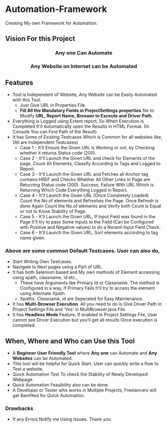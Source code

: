 # Automation-Framework
Creating My own Framework for Automation.

## Vision For this Project

<h3 align='center'>
  Any one Can Automate
</h3>

<h3 align='center'>
  Any Website on Internet can be Automated
</h3>

## Features 

- Tool is Independent of Website, Any Website can be Easily Automated with this Tool.
  - Just Give URL in Properties File. 
  - **Fill All the Mandatory Fields in ProjectSettings.properties** file to Modify **URL, Report Name, Broswer to Exceute and Driver Path**.
- Everything is Logged using Extent report, So When Execution is Completed It'll Automatically open the Results in HTML Format. (In Console You can Find Path of the Result)
- It has Some of Existing Testcases Which is Common for all websites like, (All are Independent Testcases)
  - Case 1 - It'll Ensure the Given URL is Working or not, by Checking whether it returns Status code (200).
  - Case 2 - It'll Launch the Given URL and check for Elements of the page, Count All Elements, Classify According to Tags and Logged to Report.
  - Case 3 - It'll Launch the Given URL and Fetches all Anchor tag contains HREF and Checks Whether All Other Links In Page are Returning Status code (200). Success, Failure With URL Which is Returning Which Code Everything Logged in Report.
  - Case 4 - It'll Launch the Given URL (Once Completely Loaded) Count the No.of elements and Refreshes the Page. Once Refresh is done Again Count the No.of elements and Verify both Count is Equal or not to Know Stability of Page.
  - Case 5 - It'll Launch the Given URL, If Input Field was found in the Page It'll try to pass Some inputs to the Field (Can be Configured with Positive and Negative values) to do a Noraml Input Field Check.
  - Case 6 - It'll Launch the Given URL, Sort elements according to tag name given.

### Above are some common Default Testcases. User can also do,

- Start Writing Own Testcases. 
- Navigate to Next pages using a Part of URL. 
- It has both Selenium based and My own methods of Element accessing using xpath, classname, id etc.,
  - These have Arguments like Primary Id or Classname. The method is Configured in a way, If Primary Fails It'll try to access the element using Alternate Xpath.
  - Xpaths, Classname, id are Seperated for Easy Maintenance.
- It has **Multi-Browser Execution**. All you need to do is Give Driver Path in Project Settings File and 'Yes' in MultiBrowser.java File.
- It has **Headless Mode** Feature, If enabled in Project Settings File, User cannot see Driver Execution but you'll get all results Once execution is completed. 

## When, Where and Who can Use this Tool

- A **Beginner User Friendly Tool** where **Any one** can Automate and **Any Websites** can be Automated.
- This tool will be helpful for Quick Start. User can quickly write a flow to Test a website.
- Quick Automation Test To check the Stability of Newly Developed Webpage.
- Quick Automation Feasibility also can be done.
- A Developer or Tester who works in Multiple Projects, Freelancers will get Benifited for Quick Automation.

### Drawbacks 

- If any Errors Notify me Using Issues. Thank you.

